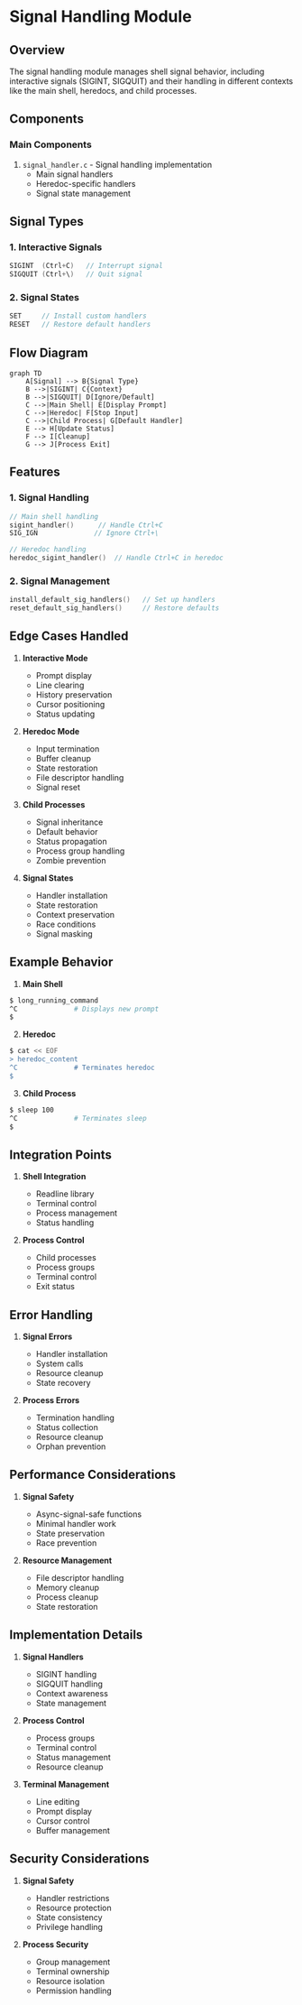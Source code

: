 # Signal Handling Module

## Overview
The signal handling module manages shell signal behavior, including interactive signals (SIGINT, SIGQUIT) and their handling in different contexts like the main shell, heredocs, and child processes.

## Components

### Main Components
1. `signal_handler.c` - Signal handling implementation
   - Main signal handlers
   - Heredoc-specific handlers
   - Signal state management

## Signal Types

### 1. Interactive Signals
```c
SIGINT  (Ctrl+C)   // Interrupt signal
SIGQUIT (Ctrl+\)   // Quit signal
```

### 2. Signal States
```c
SET     // Install custom handlers
RESET   // Restore default handlers
```

## Flow Diagram
```mermaid
graph TD
    A[Signal] --> B{Signal Type}
    B -->|SIGINT| C{Context}
    B -->|SIGQUIT| D[Ignore/Default]
    C -->|Main Shell| E[Display Prompt]
    C -->|Heredoc| F[Stop Input]
    C -->|Child Process| G[Default Handler]
    E --> H[Update Status]
    F --> I[Cleanup]
    G --> J[Process Exit]
```

## Features

### 1. Signal Handling
```c
// Main shell handling
sigint_handler()      // Handle Ctrl+C
SIG_IGN              // Ignore Ctrl+\

// Heredoc handling
heredoc_sigint_handler()  // Handle Ctrl+C in heredoc
```

### 2. Signal Management
```c
install_default_sig_handlers()   // Set up handlers
reset_default_sig_handlers()     // Restore defaults
```

## Edge Cases Handled

1. **Interactive Mode**
   - Prompt display
   - Line clearing
   - History preservation
   - Cursor positioning
   - Status updating

2. **Heredoc Mode**
   - Input termination
   - Buffer cleanup
   - State restoration
   - File descriptor handling
   - Signal reset

3. **Child Processes**
   - Signal inheritance
   - Default behavior
   - Status propagation
   - Process group handling
   - Zombie prevention

4. **Signal States**
   - Handler installation
   - State restoration
   - Context preservation
   - Race conditions
   - Signal masking

## Example Behavior

1. **Main Shell**
```bash
$ long_running_command
^C              # Displays new prompt
$ 
```

2. **Heredoc**
```bash
$ cat << EOF
> heredoc_content
^C              # Terminates heredoc
$ 
```

3. **Child Process**
```bash
$ sleep 100
^C              # Terminates sleep
$ 
```

## Integration Points

1. **Shell Integration**
   - Readline library
   - Terminal control
   - Process management
   - Status handling

2. **Process Control**
   - Child processes
   - Process groups
   - Terminal control
   - Exit status

## Error Handling

1. **Signal Errors**
   - Handler installation
   - System calls
   - Resource cleanup
   - State recovery

2. **Process Errors**
   - Termination handling
   - Status collection
   - Resource cleanup
   - Orphan prevention

## Performance Considerations

1. **Signal Safety**
   - Async-signal-safe functions
   - Minimal handler work
   - State preservation
   - Race prevention

2. **Resource Management**
   - File descriptor handling
   - Memory cleanup
   - Process cleanup
   - State restoration

## Implementation Details

1. **Signal Handlers**
   - SIGINT handling
   - SIGQUIT handling
   - Context awareness
   - State management

2. **Process Control**
   - Process groups
   - Terminal control
   - Status management
   - Resource cleanup

3. **Terminal Management**
   - Line editing
   - Prompt display
   - Cursor control
   - Buffer management

## Security Considerations

1. **Signal Safety**
   - Handler restrictions
   - Resource protection
   - State consistency
   - Privilege handling

2. **Process Security**
   - Group management
   - Terminal ownership
   - Resource isolation
   - Permission handling 